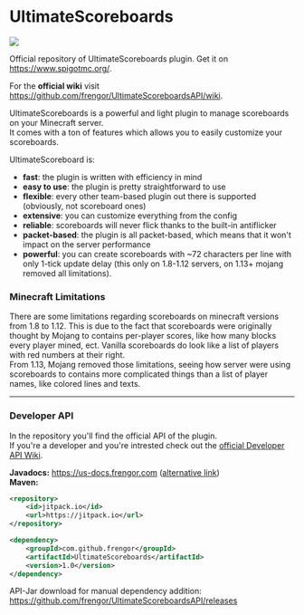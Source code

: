 # UltimateScoreboards
[![](https://jitpack.io/v/frengor/UltimateScoreboardsAPI.svg)](https://jitpack.io/#frengor/UltimateScoreboardsAPI)

Official repository of UltimateScoreboards plugin. Get it on <https://www.spigotmc.org/>.

For the **official wiki** visit <https://github.com/frengor/UltimateScoreboardsAPI/wiki>.

UltimateScoreboards is a powerful and light plugin to manage scoreboards on your Minecraft server.  
It comes with a ton of features which allows you to easily customize your scoreboards. 

UltimateScoreboard is:
* **fast**: the plugin is written with efficiency in mind
* **easy to use**: the plugin is pretty straightforward to use
* **flexible**: every other team-based plugin out there is supported (obviously, not scoreboard ones)
* **extensive**: you can customize everything from the config
* **reliable**: scoreboards will never flick thanks to the built-in antiflicker
* **packet-based**: the plugin is all packet-based, which means that it won't impact on the server performance
* **powerful**: you can create scoreboards with ~72 characters per line with only 1-tick update delay (this only on 1.8-1.12 servers, on 1.13+ mojang removed all limitations).

### Minecraft Limitations

There are some limitations regarding scoreboards on minecraft versions from 1.8 to 1.12. This is due to the fact that scoreboards were originally thought by Mojang  to contains per-player scores, like how many blocks every player mined, ect. Vanilla scoreboards do look like a list of players with red numbers at their right.  
From 1.13, Mojang removed those limitations, seeing how server were using scoreboards to contains more complicated things than a list of player names, like colored lines and texts.

***

### Developer API

In the repository you'll find the official API of the plugin.  
If you're a developer and you're intrested check out the [official Developer API Wiki](https://github.com/frengor/UltimateScoreboardsAPI/wiki/Developer-API).

**Javadocs:** <https://us-docs.frengor.com> ([alternative link](https://frengor.github.io/UltimateScoreboardsAPI/))  
**Maven:**
```xml
<repository>
    <id>jitpack.io</id>
    <url>https://jitpack.io</url>
</repository>
```
```xml
<dependency>
    <groupId>com.github.frengor</groupId>
    <artifactId>UltimateScoreboards</artifactId>
    <version>1.0</version>
</dependency>
```
API-Jar download for manual dependency addition: <https://github.com/frengor/UltimateScoreboardsAPI/releases>
